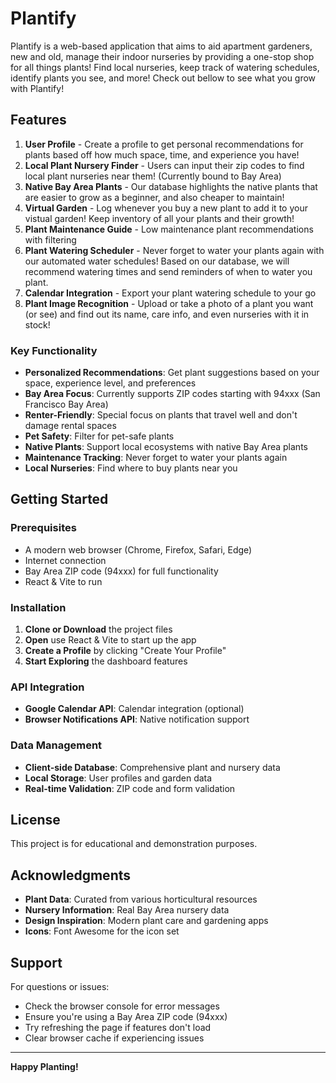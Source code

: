 # Plantify

Plantify is a web-based application that aims to aid apartment gardeners, new and old, manage their indoor nurseries by providing a one-stop shop for all things plants! Find local nurseries, keep track of watering schedules, identify plants you see, and more! Check out bellow to see what you grow with Plantify!

## Features

1. **User Profile** - Create a profile to get personal recommendations for plants based off how much space, time, and experience you have! 
2. **Local Plant Nursery Finder** - Users can input their zip codes to find local plant nurseries near them! (Currently bound to Bay Area)
3. **Native Bay Area Plants** - Our database highlights the native plants that are easier to grow as a beginner, and also cheaper to maintain!
4. **Virtual Garden** - Log whenever you buy a new plant to add it to your vistual garden! Keep inventory of all your plants and their growth!
5. **Plant Maintenance Guide** - Low maintenance plant recommendations with filtering
6. **Plant Watering Scheduler** - Never forget to water your plants again with our automated water schedules! Based on our database, we will recommend watering times and send reminders of when to water you plant.
7. **Calendar Integration** - Export your plant watering schedule to your go
8. **Plant Image Recognition** - Upload or take a photo of a plant you want (or see) and find out its name, care info, and even nurseries with it in stock!

### Key Functionality

- **Personalized Recommendations**: Get plant suggestions based on your space, experience level, and preferences
- **Bay Area Focus**: Currently supports ZIP codes starting with 94xxx (San Francisco Bay Area)
- **Renter-Friendly**: Special focus on plants that travel well and don't damage rental spaces
- **Pet Safety**: Filter for pet-safe plants
- **Native Plants**: Support local ecosystems with native Bay Area plants
- **Maintenance Tracking**: Never forget to water your plants again
- **Local Nurseries**: Find where to buy plants near you

## Getting Started

### Prerequisites

- A modern web browser (Chrome, Firefox, Safari, Edge)
- Internet connection
- Bay Area ZIP code (94xxx) for full functionality
- React & Vite to run

### Installation

1. **Clone or Download** the project files
2. **Open** use React & Vite to start up the app
3. **Create a Profile** by clicking "Create Your Profile"
4. **Start Exploring** the dashboard features

### API Integration
- **Google Calendar API**: Calendar integration (optional)
- **Browser Notifications API**: Native notification support

### Data Management
- **Client-side Database**: Comprehensive plant and nursery data
- **Local Storage**: User profiles and garden data
- **Real-time Validation**: ZIP code and form validation

## License

This project is for educational and demonstration purposes.

## Acknowledgments

- **Plant Data**: Curated from various horticultural resources
- **Nursery Information**: Real Bay Area nursery data
- **Design Inspiration**: Modern plant care and gardening apps
- **Icons**: Font Awesome for the icon set

## Support

For questions or issues:
- Check the browser console for error messages
- Ensure you're using a Bay Area ZIP code (94xxx)
- Try refreshing the page if features don't load
- Clear browser cache if experiencing issues

---

**Happy Planting!**
